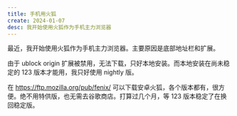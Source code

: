 ```yaml
---
title: 手机用火狐
create: 2024-01-07
desc: 我开始使用火狐作为手机主力浏览器
---
```


最近，我开始使用火狐作为手机主力浏览器。主要原因是底部地址栏和扩展。

由于 ublock origin 扩展被禁用，无法下载，只好本地安装。而本地安装在尚未稳定的 123 版本才能用，我只好使用 nightly 版。

在 <https://ftp.mozilla.org/pub/fenix/> 可以下载安卓火狐，各个版本都有，很方便。绝不用特供版，也无需去谷歌商店。打算过几个月，等 123 版本稳定了在换回稳定版。
